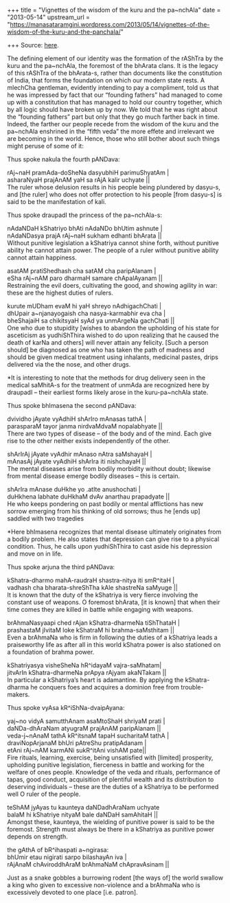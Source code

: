 +++
title = "Vignettes of the wisdom of the kuru and the pa~nchAla"
date = "2013-05-14"
upstream_url = "https://manasataramgini.wordpress.com/2013/05/14/vignettes-of-the-wisdom-of-the-kuru-and-the-panchala/"

+++
Source: [here](https://manasataramgini.wordpress.com/2013/05/14/vignettes-of-the-wisdom-of-the-kuru-and-the-panchala/).

The defining element of our identity was the formation of the rAShTra by the kuru and the pa\~nchAla, the foremost of the bhArata clans. It is the legacy of this rAShTra of the bhArata-s, rather than documents like the constitution of India, that forms the foundation on which our modern state rests. A mlechCha gentleman, evidently intending to pay a compliment, told us that he was impressed by fact that our “founding fathers” had managed to come up with a constitution that has managed to hold our country together, which by all logic should have broken up by now. We told that he was right about the “founding fathers” part but only that they go much farther back in time. Indeed, the farther our people recede from the wisdom of the kuru and the pa\~nchAla enshrined in the “fifth veda” the more effete and irrelevant we are becoming in the world. Hence, those who still bother about such things might peruse of some of it:

Thus spoke nakula the fourth pANDava:

rAj\~naH pramAda-doSheNa dasyubhiH parimuShyatAm \|  
asharaNyaH prajAnAM yaH sa rAjA kalir uchyate \|\|  
The ruler whose delusion results in his people being plundered by dasyu-s, and \[the ruler\] who does not offer protection to his people \[from dasyu-s\] is said to be the manifestation of kali.

Thus spoke draupadI the princess of the pa\~nchAla-s:

nAdaNDaH kShatriyo bhAti nAdaNDo bhUtim ashnute \|  
nAdaNDasya prajA rAj\~naH sukham edhanti bhArata \|\|  
Without punitive legislation a kShatriya cannot shine forth, without punitive ability he cannot attain power. The people of a ruler without punitive ability cannot attain happiness.

asatAM pratiShedhash cha satAM cha paripAlanam \|  
eSha rAj\~nAM paro dharmaH samare chApalAyanam \|\|  
Restraining the evil doers, cultivating the good, and showing agility in war: these are the highest duties of rulers.

kurute mUDham evaM hi yaH shreyo nAdhigachChati \|  
dhUpair a\~njanayogaish cha nasya-karmabhir eva cha \|  
bheShajaiH sa chikitsyaH syAd ya unmArgeNa gachChati \|\|  
One who due to stupidity \[wishes to abandon the upholding of his state for asceticism as yudhiShThira wished to do upon realizing that he caused the death of karNa and others\] will never attain any felicity. \[Such a person should\] be diagnosed as one who has taken the path of madness and should be given medical treatment using inhalants, medicinal pastes, drips delivered via the the nose, and other drugs.

\*It is interesting to note that the methods for drug delivery seen in the medical saMhitA-s for the treatment of unmAda are recognized here by draupadI – their earliest forms likely arose in the kuru-pa\~nchAla state.

Thus spoke bhImasena the second pANDava:

dvividho jAyate vyAdhiH shArIro mAnasas tathA \|  
parasparaM tayor janma nirdvaMdvaM nopalabhyate \|\|  
There are two types of disease – of the body and of the mind. Each give rise to the other neither exists independently of the other.

shArIrAj jAyate vyAdhir mAnaso nAtra saMshayaH \|  
mAnasAj jAyate vyAdhiH shArIra iti nishchayaH \|\|  
The mental diseases arise from bodily morbidity without doubt; likewise from mental disease emerge bodily diseases – this is certain.

shArIra mAnase duHkhe yo .atIte anushochati \|  
duHkhena labhate duHkhaM dvAv anarthau prapadyate \|\|  
He who keeps pondering on past bodily or mental afflictions has new sorrow emerging from his thinking of old sorrows; thus he \[ends up\] saddled with two tragedies

\*Here bhImasena recognizes that mental disease ultimately originates from a bodily problem. He also states that depression can give rise to a physical condition. Thus, he calls upon yudhiShThira to cast aside his depression and move on in life.

Thus spoke arjuna the third pANDava:

kShatra-dharmo mahA-raudraH shastra-nitya iti smR^itaH \|  
vadhash cha bharata-shreShTha kAle shastreNa saMyuge \|\|  
It is known that the duty of the kShatriya is very fierce involving the constant use of weapons. O foremost bhArata, \[it is known\] that when their time comes they are killed in battle while engaging with weapons.

brAhmaNasyaapi ched rAjan kShatra-dharmeNa tiShThataH \|  
prashastaM jIvitaM loke kShatraM hi brahma-saMsthitam \|\|  
Even a brAhmaNa who is firm in following the duties of a kShatriya leads a praiseworthy life as after all in this world kShatra power is also stationed on a foundation of brahma power.

kShatriyasya visheSheNa hR^idayaM vajra-saMhatam\|  
jitvArIn kShatra-dharmeNa prApya rAjyam akaNTakam \|\|  
In particular a kShatriya’s heart is adamantine. By applying the kShatra-dharma he conquers foes and acquires a dominion free from trouble-makers.

Thus spoke vyAsa kR^iShNa-dvaipAyana:

yaj\~no vidyA samutthAnam asaMtoShaH shriyaM prati \|  
daNDa-dhAraNam atyugraM prajAnAM paripAlanam \|\|  
veda-j\~nAnaM tathA kR^itsnaM tapaH sucharitaM tathA \|  
draviNopArjanaM bhUri pAtreShu pratipAdanam \|  
etAni rAj\~nAM karmANi sukR^itAni vishAM pate\|\|  
Fire rituals, learning, exercise, being unsatisfied with \[limited\] prosperity, upholding punitive legislation, fierceness in battle and working for the welfare of ones people. Knowledge of the veda and rituals, performance of tapas, good conduct, acquisition of plentiful wealth and its distribution to deserving individuals – these are the duties of a kShatriya to be performed well O ruler of the people.

teShAM jyAyas tu kaunteya daNDadhAraNam uchyate  
balaM hi kShatriye nityaM bale daNDaH samAhitaH \|\|  
Amongst these, kaunteya, the wielding of punitive power is said to be the foremost. Strength must always be there in a kShatriya as punitive power depends on strength.

the gAthA of bR^ihaspati a\~ngirasa:  
bhUmir etau nigirati sarpo bilashayAn iva \|  
rAjAnaM chAviroddhAraM brAhmaNaM chApravAsinam \|\|

Just as a snake gobbles a burrowing rodent \[the ways of\] the world swallow a king who given to excessive non-violence and a brAhmaNa who is excessively devoted to one place \[i.e. patron\].

